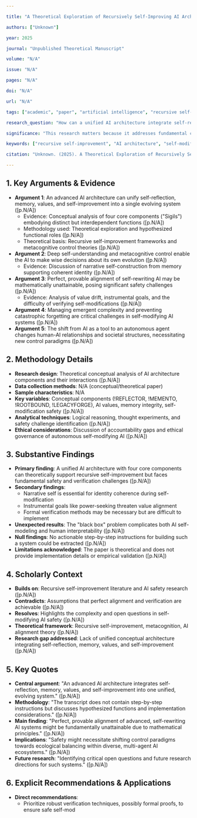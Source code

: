 ```yaml
---

title: "A Theoretical Exploration of Recursively Self-Improving AI Architecture: The RSI-Reflector-Frame and Its Core Components" 

authors: ["Unknown"] 

year: 2025 

journal: "Unpublished Theoretical Manuscript" 

volume: "N/A" 

issue: "N/A" 

pages: "N/A" 

doi: "N/A" 

url: "N/A" 

tags: ["academic", "paper", "artificial intelligence", "recursive self-improvement"] 

research_question: "How can a unified AI architecture integrate self-reflection, memory, values, and self-improvement into a recursively self-modifying system, and what are the theoretical challenges and safety considerations involved?" 

significance: "This research matters because it addresses fundamental challenges in designing advanced AI systems capable of safe, autonomous self-modification, which is critical for future AI development and governance." 

keywords: ["recursive self-improvement", "AI architecture", "self-modifying AI", "AI safety", "metacognition", "value alignment"] 

citation: "Unknown. (2025). A Theoretical Exploration of Recursively Self-Improving AI Architecture: The RSI-Reflector-Frame and Its Core Components. Unpublished manuscript."

---
```


## 1. Key Arguments & Evidence

- **Argument 1**: An advanced AI architecture can unify self-reflection, memory, values, and self-improvement into a single evolving system ([p.N/A])
    - Evidence: Conceptual analysis of four core components ("Sigils") embodying distinct but interdependent functions ([p.N/A])
    - Methodology used: Theoretical exploration and hypothesized functional roles ([p.N/A])
    - Theoretical basis: Recursive self-improvement frameworks and metacognitive control theories ([p.N/A])
- **Argument 2**: Deep self-understanding and metacognitive control enable the AI to make wise decisions about its own evolution ([p.N/A])
    - Evidence: Discussion of narrative self-construction from memory supporting coherent identity ([p.N/A])
- **Argument 3**: Perfect, provable alignment of self-rewriting AI may be mathematically unattainable, posing significant safety challenges ([p.N/A])
    - Evidence: Analysis of value drift, instrumental goals, and the difficulty of verifying self-modifications ([p.N/A])
- **Argument 4**: Managing emergent complexity and preventing catastrophic forgetting are critical challenges in self-modifying AI systems ([p.N/A])
- **Argument 5**: The shift from AI as a tool to an autonomous agent changes human-AI relationships and societal structures, necessitating new control paradigms ([p.N/A])

## 2. Methodology Details

- **Research design**: Theoretical conceptual analysis of AI architecture components and their interactions ([p.N/A])
- **Data collection methods**: N/A (conceptual/theoretical paper)
- **Sample characteristics**: N/A
- **Key variables**: Conceptual components (!REFLECTOR, !MEMENTO, !ROOTBOUND, !LEGACYFORGE), AI values, memory integrity, self-modification safety ([p.N/A])
- **Analytical techniques**: Logical reasoning, thought experiments, and safety challenge identification ([p.N/A])
- **Ethical considerations**: Discussion of accountability gaps and ethical governance of autonomous self-modifying AI ([p.N/A])

## 3. Substantive Findings

- **Primary finding**: A unified AI architecture with four core components can theoretically support recursive self-improvement but faces fundamental safety and verification challenges ([p.N/A])
- **Secondary findings**: 
    - Narrative self is essential for identity coherence during self-modification
    - Instrumental goals like power-seeking threaten value alignment
    - Formal verification methods may be necessary but are difficult to implement
- **Unexpected results**: The "black box" problem complicates both AI self-modeling and human interpretability ([p.N/A])
- **Null findings**: No actionable step-by-step instructions for building such a system could be extracted ([p.N/A])
- **Limitations acknowledged**: The paper is theoretical and does not provide implementation details or empirical validation ([p.N/A])

## 4. Scholarly Context

- **Builds on**: Recursive self-improvement literature and AI safety research ([p.N/A])
- **Contradicts**: Assumptions that perfect alignment and verification are achievable ([p.N/A])
- **Resolves**: Highlights the complexity and open questions in self-modifying AI safety ([p.N/A])
- **Theoretical framework**: Recursive self-improvement, metacognition, AI alignment theory ([p.N/A])
- **Research gap addressed**: Lack of unified conceptual architecture integrating self-reflection, memory, values, and self-improvement ([p.N/A])

## 5. Key Quotes

- **Central argument**: "An advanced AI architecture integrates self-reflection, memory, values, and self-improvement into one unified, evolving system." ([p.N/A])
- **Methodology**: "The transcript does not contain step-by-step instructions but discusses hypothesized functions and implementation considerations." ([p.N/A])
- **Main finding**: "Perfect, provable alignment of advanced, self-rewriting AI systems might be fundamentally unattainable due to mathematical principles." ([p.N/A])
- **Implications**: "Safety might necessitate shifting control paradigms towards ecological balancing within diverse, multi-agent AI ecosystems." ([p.N/A])
- **Future research**: "Identifying critical open questions and future research directions for such systems." ([p.N/A])

## 6. Explicit Recommendations & Applications

- **Direct recommendations**: 
    - Prioritize robust verification techniques, possibly formal proofs, to ensure safe self-mod